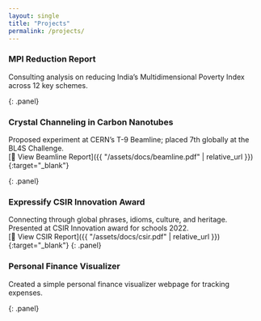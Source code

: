 ```yaml
---
layout: single
title: "Projects"
permalink: /projects/
---
```



### MPI Reduction Report  
Consulting analysis on reducing India’s Multidimensional Poverty Index across 12 key schemes.  

{: .panel}

### Crystal Channeling in Carbon Nanotubes  
Proposed experiment at CERN’s T-9 Beamline; placed 7th globally at the BL4S Challenge.  
[📄 View Beamline Report]({{ "/assets/docs/beamline.pdf" | relative_url }}){:target="_blank"}

{: .panel}

### Expressify CSIR Innovation Award  
Connecting through global phrases, idioms, culture, and heritage. Presented at CSIR Innovation award for schools 2022.  
[📄 View CSIR Report]({{ "/assets/docs/csir.pdf" | relative_url }}){:target="_blank"}
{: .panel}

### Personal Finance Visualizer  
Created a simple personal finance visualizer webpage for tracking expenses.

{: .panel}
